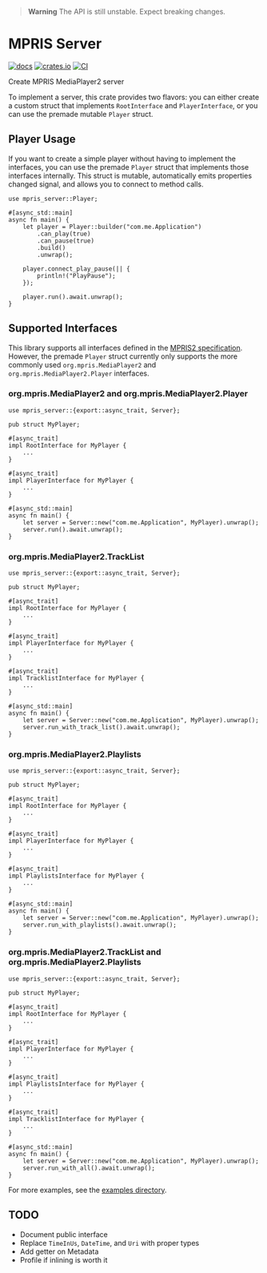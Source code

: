 > **Warning**
The API is still unstable. Expect breaking changes.

# MPRIS Server

[![docs](https://docs.rs/mpris-server/badge.svg)](https://docs.rs/mpris-server/)
[![crates.io](https://img.shields.io/crates/v/mpris-server)](https://crates.io/crates/mpris-server)
[![CI](https://github.com/SeaDve/mpris-server/actions/workflows/ci.yml/badge.svg)](https://github.com/SeaDve/mpris-server/actions/workflows/ci.yml)

Create MPRIS MediaPlayer2 server

To implement a server, this crate provides two flavors: you can either create a custom struct that implements `RootInterface` and `PlayerInterface`, or you can use the premade mutable `Player` struct.

## Player Usage

If you want to create a simple player without having to implement the interfaces, you can use the premade `Player` struct that implements those interfaces internally. This struct is mutable, automatically emits properties changed signal, and allows you to connect to method calls.

```rust,ignore
use mpris_server::Player;

#[async_std::main]
async fn main() {
    let player = Player::builder("com.me.Application")
        .can_play(true)
        .can_pause(true)
        .build()
        .unwrap();

    player.connect_play_pause(|| {
        println!("PlayPause");
    });

    player.run().await.unwrap();
}
```

## Supported Interfaces

This library supports all interfaces defined in the [MPRIS2 specification](https://specifications.freedesktop.org/mpris-spec/2.2/index.html). However, the premade `Player` struct currently only supports the more commonly used `org.mpris.MediaPlayer2` and `org.mpris.MediaPlayer2.Player` interfaces.

### org.mpris.MediaPlayer2 and org.mpris.MediaPlayer2.Player

```rust,ignore
use mpris_server::{export::async_trait, Server};

pub struct MyPlayer;

#[async_trait]
impl RootInterface for MyPlayer {
    ...
}

#[async_trait]
impl PlayerInterface for MyPlayer {
    ...
}

#[async_std::main]
async fn main() {
    let server = Server::new("com.me.Application", MyPlayer).unwrap();
    server.run().await.unwrap();
}
```

### org.mpris.MediaPlayer2.TrackList

```rust,ignore
use mpris_server::{export::async_trait, Server};

pub struct MyPlayer;

#[async_trait]
impl RootInterface for MyPlayer {
    ...
}

#[async_trait]
impl PlayerInterface for MyPlayer {
    ...
}

#[async_trait]
impl TracklistInterface for MyPlayer {
    ...
}

#[async_std::main]
async fn main() {
    let server = Server::new("com.me.Application", MyPlayer).unwrap();
    server.run_with_track_list().await.unwrap();
}
```

### org.mpris.MediaPlayer2.Playlists

```rust,ignore
use mpris_server::{export::async_trait, Server};

pub struct MyPlayer;

#[async_trait]
impl RootInterface for MyPlayer {
    ...
}

#[async_trait]
impl PlayerInterface for MyPlayer {
    ...
}

#[async_trait]
impl PlaylistsInterface for MyPlayer {
    ...
}

#[async_std::main]
async fn main() {
    let server = Server::new("com.me.Application", MyPlayer).unwrap();
    server.run_with_playlists().await.unwrap();
}
```


### org.mpris.MediaPlayer2.TrackList and org.mpris.MediaPlayer2.Playlists

```rust,ignore
use mpris_server::{export::async_trait, Server};

pub struct MyPlayer;

#[async_trait]
impl RootInterface for MyPlayer {
    ...
}

#[async_trait]
impl PlayerInterface for MyPlayer {
    ...
}

#[async_trait]
impl PlaylistsInterface for MyPlayer {
    ...
}

#[async_trait]
impl TracklistInterface for MyPlayer {
    ...
}

#[async_std::main]
async fn main() {
    let server = Server::new("com.me.Application", MyPlayer).unwrap();
    server.run_with_all().await.unwrap();
}
```

For more examples, see the [examples directory](https://github.com/SeaDve/mpris-server/tree/main/examples).

## TODO

* Document public interface
* Replace `TimeInUs`, `DateTime`, and `Uri` with proper types
* Add getter on Metadata
* Profile if inlining is worth it
